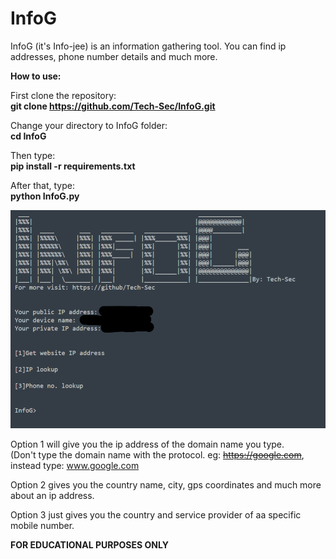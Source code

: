 # InfoG
InfoG (it's Info-jee) is an information gathering tool. You can find ip addresses, phone number details and much more.


**How to use:**

First clone the repository:\
**git clone https://github.com/Tech-Sec/InfoG.git**

Change your directory to InfoG  folder:\
**cd InfoG**

Then type:\
**pip install -r requirements.txt**

After that, type:\
**python InfoG.py**

![](img_1.png)


Option 1 will give you the ip address of the domain name you type.\
(Don't type the domain name with the protocol. eg: ~~https://google.com~~, instead type: www.google.com

Option 2 gives you the country name, city, gps coordinates and much more about an ip address.

Option 3 just gives you the country and service provider of aa specific mobile number.

**FOR EDUCATIONAL PURPOSES ONLY**
